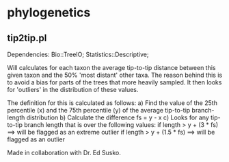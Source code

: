 # phylogenetics

## tip2tip.pl

Dependencies:
Bio::TreeIO;
Statistics::Descriptive;

Will calculates for each taxon the average tip-to-tip distance between this given taxon and the 50% 'most distant' other taxa. The reason behind this is to avoid a bias for parts of the trees that more heavily sampled. It then looks for 'outliers' in the distribution of these values.

The definition for this is calculated as follows:
   a) Find the value of the 25th percentile (x) and the 75th percentile (y) of the average tip-to-tip  branch-length distribution
   b) Calculate the difference fs = y - x
   c) Looks for any tip-to-tip branch length that is over the following values:
       if length > y + (3 * fs)     ==> will be flagged as an extreme outlier
       if length > y + (1.5 * fs)   ==> will be flagged as an outlier
       
Made in collaboration with Dr. Ed Susko.
